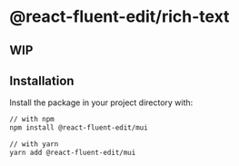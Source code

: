# @react-fluent-edit/rich-text

## WIP

## Installation

Install the package in your project directory with:

```bash
// with npm
npm install @react-fluent-edit/mui

// with yarn
yarn add @react-fluent-edit/mui
```
